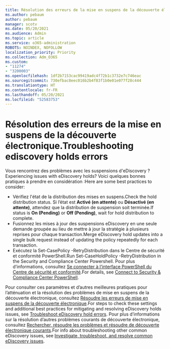 ```yaml
---
title: Résolution des erreurs de la mise en suspens de la découverte électronique.
ms.author: pebaum
author: pebaum
manager: scotv
ms.date: 05/20/2021
ms.audience: Admin
ms.topic: article
ms.service: o365-administration
ROBOTS: NOINDEX, NOFOLLOW
localization_priority: Priority
ms.collection: Adm_O365
ms.custom:
- "11274"
- "3200003"
ms.openlocfilehash: 1df2b7153cac99419adc4f72b1c3732e7c746eac
ms.sourcegitcommit: 730efbac8eec016b2b4f83f1b0e01e077f28c444
ms.translationtype: HT
ms.contentlocale: fr-FR
ms.lasthandoff: 05/20/2021
ms.locfileid: "52583753"
---
```

# <a name="troubleshooting-ediscovery-holds-errors"></a><span data-ttu-id="7d5a5-102">Résolution des erreurs de la mise en suspens de la découverte électronique.</span><span class="sxs-lookup"><span data-stu-id="7d5a5-102">Troubleshooting ediscovery holds errors</span></span>

<span data-ttu-id="7d5a5-103">Vous rencontrez des problèmes avec les suspensions d'eDiscovery ?</span><span class="sxs-lookup"><span data-stu-id="7d5a5-103">Experiencing issues with eDiscovery holds?</span></span> <span data-ttu-id="7d5a5-104">Voici quelques bonnes pratiques à prendre en considération :</span><span class="sxs-lookup"><span data-stu-id="7d5a5-104">Here are some best practices to consider:</span></span>

- <span data-ttu-id="7d5a5-105">Vérifiez l'état de la distribution des mises en suspens.</span><span class="sxs-lookup"><span data-stu-id="7d5a5-105">Check the hold distribution status.</span></span>  <span data-ttu-id="7d5a5-106">Si l’état est **Activé (en attente)** ou **Désactivé (en attente)**, attendez que la distribution de suspension soit terminée.</span><span class="sxs-lookup"><span data-stu-id="7d5a5-106">If status is **On (Pending)** or **Off (Pending)**, wait for hold distribution to complete.</span></span>
- <span data-ttu-id="7d5a5-107">Fusionnez les mises à jour des suspensions eDiscovery en une seule demande groupée au lieu de mettre à jour la stratégie à plusieurs reprises pour chaque transaction.</span><span class="sxs-lookup"><span data-stu-id="7d5a5-107">Merge eDiscovery hold updates into a single bulk request instead of updating the policy repeatedly for each transaction.</span></span>
- <span data-ttu-id="7d5a5-108">Exécutez la <policyname> Set-CasePolicy -RetryDistribution dans le Centre de sécurité et conformité PowerShell.</span><span class="sxs-lookup"><span data-stu-id="7d5a5-108">Run Set-CaseHoldPolicy <policyname> -RetryDistribution in the Security and Compliance Center Powershell.</span></span> <span data-ttu-id="7d5a5-109">Pour plus d’informations, consultez [Se connecter à l’interface PowerShell du Centre de sécurité et conformité](/powershell/exchange/connect-to-scc-powershell).</span><span class="sxs-lookup"><span data-stu-id="7d5a5-109">For details, see [Connect to Security & Compliance Center PowerShell](/powershell/exchange/connect-to-scc-powershell).</span></span>

<span data-ttu-id="7d5a5-110">Pour consulter ces paramètres et d’autres meilleures pratiques pour l’atténuation et la résolution des problèmes de mise en suspens de la découverte électronique, consultez [Résoudre les erreurs de mise en suspens de la découverte électronique](/microsoft-365/compliance/hold-distribution-errors).</span><span class="sxs-lookup"><span data-stu-id="7d5a5-110">For steps to check these settings and additional best practices for mitigating and resolving eDiscovery holds issues, see [Troubleshoot eDiscovery hold errors](/microsoft-365/compliance/hold-distribution-errors).</span></span>
<span data-ttu-id="7d5a5-111">Pour plus d’informations sur la résolution d’autres problèmes courants de découverte électronique, consultez [Rechercher, résoudre les problèmes et résoudre de découverte électronique courants](/microsoft-365/compliance/ediscovery-troubleshooting-common-issues).</span><span class="sxs-lookup"><span data-stu-id="7d5a5-111">For info about troubleshooting other common eDiscovery issues, see [Investigate, troubleshoot, and resolve common eDiscovery issues](/microsoft-365/compliance/ediscovery-troubleshooting-common-issues).</span></span>
